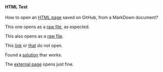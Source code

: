 #### HTML Test

How to open an [HTML page](https://github.com/zgfg/Etc/blob/main/Test/test.html) saved on GitHub, from a MarkDown document?

This one opens as a [raw file](https://github.com/zgfg/Etc/raw/main/Test/test.html), as expected.

This also opens as a [raw file](https://raw.githubusercontent.com/zgfg/Etc/main/Test/test.html).

This [link](https://github.com/zgfg/Etc/main/Test/test.html) or [that](https://github.com/zgfg/Etc/Test/test.html) do not open.

Found a [solution](https://htmlpreview.github.io/?https://github.com/zgfg/Etc/blob/main/Test/test.html//github.com/bartaz/impress.js/blob/master/index.html) thar works.

The [external page](https://www.google.com/) opens just fine.
